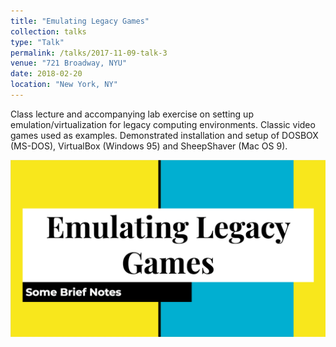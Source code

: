 ```yaml
---
title: "Emulating Legacy Games"
collection: talks
type: "Talk"
permalink: /talks/2017-11-09-talk-3
venue: "721 Broadway, NYU"
date: 2018-02-20
location: "New York, NY"
---
```


Class lecture and accompanying lab exercise on setting up emulation/virtualization for legacy computing environments. Classic video games used as examples. Demonstrated installation and setup of DOSBOX (MS-DOS), VirtualBox (Windows 95) and SheepShaver (Mac OS 9).

[![](/images/emulating_legacy_games.png)](/files/Emulating_Legacy_Games.pdf)
